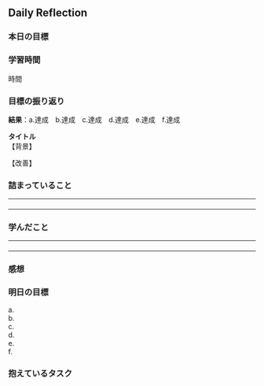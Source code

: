 ## Daily Reflection

### 本日の目標
### 学習時間
時間
### 目標の振り返り
**結果**：a.達成　b.達成　c.達成　d.達成　e.達成　f.達成　

**タイトル**  
【背景】  

【改善】  

### 詰まっていること
---
####  
---
### 学んだこと
---
####  
---
### 感想

### 明日の目標
a.  
b.  
c.  
d.  
e.  
f.  

### 抱えているタスク  
